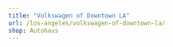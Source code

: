 ```yaml
---
title: "Volkswagen of Downtown LA"
url: /los-angeles/volkswagen-of-downtown-la/
shop: Autohaus
---
```

